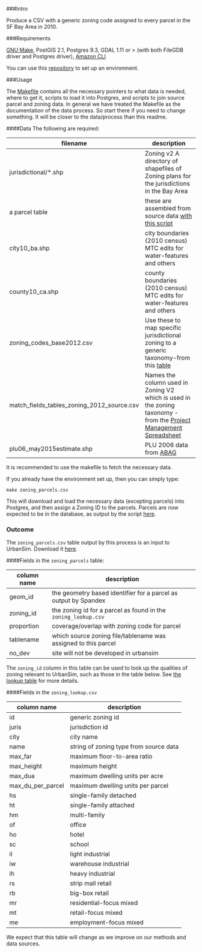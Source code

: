 ###Intro 

Produce a CSV with a generic zoning code assigned to every parcel in the SF Bay Area in 2010. 

###Requirements

[GNU Make](http://bost.ocks.org/mike/make/), PostGIS 2.1, Postgres 9.3, GDAL 1.11 or > (with both FileGDB driver and Postgres driver), [Amazon CLI](https://aws.amazon.com/cli/)

You can use this [repository](https://github.com/MetropolitanTransportationCommission/bayarea_urbansim_setup/tree/vagrant-ubuntu14-lindsay) to set up an environment.

###Usage

The [Makefile](https://github.com/MetropolitanTransportationCommission/zoning/blob/master/Makefile) contains all the necessary pointers to what data is needed, where to get it, scripts to load it into Postgres, and scripts to join source parcel and zoning data. In general we have treated the Makefile as the documentation of the data process. So start there if you need to change something. It will be closer to the data/process than this readme.

####Data
The following are required: 

filename|description
---------------|--------------
jurisdictional/*.shp | Zoning v2 A directory of shapefiles of Zoning plans for the jurisdictions in the Bay Area
a parcel table | these are assembled from source data [with this script](https://github.com/MetropolitanTransportationCommission/bayarea_urbansim/blob/master/data_regeneration/run.py)
city10_ba.shp | city boundaries (2010 census) MTC edits for water-features and others
county10_ca.shp | county boundaries (2010 census) MTC edits for water-features and others
zoning_codes_base2012.csv | Use these to map specific jurisdictional zoning to a generic taxonomy-from this [table](http://landuse.s3.amazonaws.com/zoning/zoning_codes_base2012.csv)
match_fields_tables_zoning_2012_source.csv | Names the column used in Zoning V2 which is used in the zoning taxonomy - from the [Project Management Spreadsheet](http://landuse.s3.amazonaws.com/zoning/CityAssignments_Nov3_2014.xlsx)
plu06_may2015estimate.shp | PLU 2006 data from [ABAG](http://gis.abag.ca.gov/)

It is recommended to use the makefile to fetch the necessary data.

If you already have the environment set up, then you can simply type:

`make zoning_parcels.csv`  

This will download and load the necessary data (excepting parcels) into Postgres, and then assign a Zoning ID to the parcels. Parcels are now expected to be in the database, as output by the script [here](https://github.com/MetropolitanTransportationCommission/bayarea_urbansim/blob/master/data_regeneration/run.py).

### Outcome

The `zoning_parcels.csv` table output by this process is an input to UrbanSim. Download it  [here](https://landuse.s3.amazonaws.com/zoning/zoning_parcels.csv).

####Fields in the `zoning_parcels` table:

column name|description
----------|------------
geom_id|the geometry based identifier for a parcel as output by Spandex
zoning_id|the zoning id for a parcel as found in the `zoning_lookup.csv`
proportion|coverage/overlap with zoning code for parcel
tablename|which source zoning file/tablename was assigned to this parcel
no_dev|site will not be developed in urbansim

The `zoning_id` column in this table can be used to look up the qualities of zoning relevant to UrbanSim, such as those in the table below. See [the lookup table](https://github.com/synthicity/bayarea_urbansim/blob/master/data/zoning_lookup.csv) for more details.

####Fields in the `zoning_lookup.csv`

column name|description
----|----------------
id|generic zoning id
juris|jurisdiction id
city|city name
name|string of zoning type from source data
max_far|maximum floor-to-area ratio
max_height|maximum height
max_dua|maximum dwelling units per acre
max_du_per_parcel|maximum dwelling units per parcel
hs|single-family detached
ht|single-family attached
hm|multi-family
of|office
ho|hotel
sc|school
il|light industrial
iw|warehouse industrial
ih|heavy industrial
rs|strip mall retail
rb|big-box retail
mr|residential-focus mixed
mt|retail-focus mixed
me|employment-focus mixed

We expect that this table will change as we improve on our methods and data sources. 

